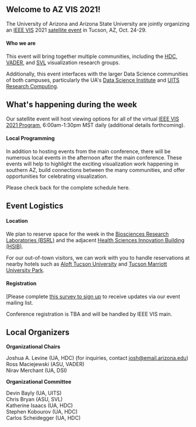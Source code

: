 ## Welcome to AZ VIS 2021!

The University of Arizona and Arizona State University are jointly organizing an [IEEE VIS](http://ieeevis.org/) 2021 [satellite event](http://ieeevis.org/year/2021/info/call-participation/satellite) in Tucson, AZ, Oct. 24-29. 

#### Who we are

This event will bring together multiple communities, including the [HDC](http://hdc.cs.arizona.edu/), [VADER](http://vader.lab.asu.edu/), and [SVL](https://chrisbryan.github.io/research/) visualization research groups. 

Additionally, this event interfaces with the larger Data Science communities
of both campuses, particularly the UA's [Data Science Institute](https://datascience.arizona.edu/) and [UITS Research Computing](https://it.arizona.edu/research).


## What's happening during the week

Our satellite event will host viewing options for all of the virtual [IEEE VIS 2021 Program](http://ieeevis.org/year/2021/info/week-at-a-glance), 6:00am-1:30pm MST daily (additional details forthcoming).

#### Local Programming

In addition to hosting events from the main conference, there will be numerous local events in the afternoon after the main conference.  These events will help to highlight the exciting visualization work happening in southern AZ, build connections between the many communities, and offer opportunities for celebrating visualization.

Please check back for the complete schedule here.



## Event Logistics 

#### Location 

We plan to reserve space for the week in the [Biosciences Research Laboratories (BSRL)](https://bsrl.arizona.edu/content/floorplans) and the adjacent [Health Sciences Innovation Building (HSIB)](https://uahs.arizona.edu/scheduling/tucson-hsib).

For our out-of-town visitors, we can work with you to handle reservations at nearby hotels such as [Aloft Tucson University](https://www.marriott.com/hotels/travel/tusal-aloft-tucson-university/) and [Tucson Marriott University Park](https://www.marriott.com/hotels/travel/tusmp-tucson-marriott-university-park/).


#### Registration

[Please complete [this survey to sign up](https://forms.gle/AYqFW2EbrF9LMe7j6) to receive updates via our event mailing list.

Conference registration is TBA and will be handled by IEEE VIS main.



## Local Organizers

**Organizational Chairs**

Joshua A. Levine (UA, HDC) (for inquiries, contact [josh@email.arizona.edu](mailto:josh@email.arizona.edu)) \
Ross Maciejewski (ASU, VADER) \
Nirav Merchant (UA, DSI)

**Organizational Committee**

Devin Bayly (UA, UITS) \
Chris Bryan (ASU, SVL) \
Katherine Isaacs (UA, HDC) \
Stephen Kobourov (UA, HDC) \
Carlos Scheidegger (UA, HDC)
